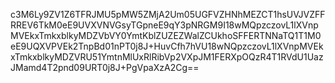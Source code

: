 c3M6Ly9ZV1Z6TFRJMU5pMW5ZMjA2Um05UGFVZHNhMEZCT1hsUVJVZFFRREV6TkM0eE9UVXVNVGsyTGpneE9qY3pNRGM9I18wMQpzczovL1lXVnpMVEkxTmkxblkyMDZVbVY0YmtKblZUZEZWalZCUkhoSFFERTNNaTQ1T1M0eE9UQXVPVEk2TnpBd01nPT0j8J+HuvCfh7hVU18wNQpzczovL1lXVnpMVEkxTmkxblkyMDZVRU51YmtnMlUxRlRibVp2VXpJM1FERXpOQzR4T1RVdU1UazJMamd4T2pnd09URT0j8J+PgVpaXzA2Cg==